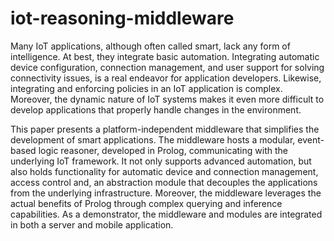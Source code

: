 # iot-reasoning-middleware

Many IoT applications, although often called smart, lack any form of intelligence. At best, they integrate basic automation. 
Integrating automatic device configuration, connection management, and user support for solving connectivity issues, is a real endeavor for application developers. 
Likewise, integrating and enforcing policies in an IoT application is complex. Moreover, the dynamic nature of IoT systems makes it even more difficult to develop applications that properly handle changes in the environment.

This paper presents a platform-independent middleware that simplifies the development of smart applications. 
The middleware hosts a modular, event-based logic reasoner, developed in Prolog, communicating with the underlying IoT framework. 
It not only supports advanced automation, but also holds functionality for automatic device and connection management, access control and, an abstraction module that decouples the applications from the underlying infrastructure. 
Moreover, the middleware leverages the actual benefits of Prolog through complex querying and inference capabilities. 
As a demonstrator, the middleware and modules are integrated in both a server and mobile application. 
